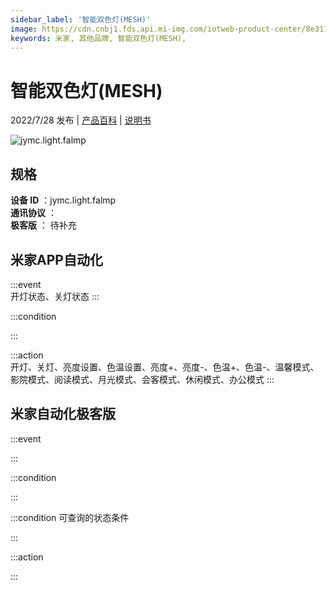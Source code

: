 ```yaml
---
sidebar_label: '智能双色灯(MESH)'
image: https://cdn.cnbj1.fds.api.mi-img.com/iotweb-product-center/8e3112d3e641354792f24b398aa2810e_1656403926412.png?GalaxyAccessKeyId=AKVGLQWBOVIRQ3XLEW&Expires=9223372036854775807&Signature=e3o4pCz3FnfsOn4IZhqM/MEihSc=
keywords: 米家, 其他品牌, 智能双色灯(MESH), 
---
```

# 智能双色灯(MESH)

2022/7/28 发布 | [产品百科](https://home.mi.com/webapp/content/baike/product/index.html?model=jymc.light.falmp/) | [说明书](https://home.mi.com/views/introduction.html?model=jymc.light.falmp&region=cn)

![jymc.light.falmp](https://cdn.cnbj1.fds.api.mi-img.com/iotweb-product-center/8e3112d3e641354792f24b398aa2810e_1656403926412.png?GalaxyAccessKeyId=AKVGLQWBOVIRQ3XLEW&Expires=9223372036854775807&Signature=e3o4pCz3FnfsOn4IZhqM/MEihSc=)

## 规格  
> 
**设备 ID** ：jymc.light.falmp  
**通讯协议** ：  
**极客版**  ： 待补充 


## 米家APP自动化  

:::event  
开灯状态、关灯状态
:::

:::condition  

:::

:::action   
开灯、关灯、亮度设置、色温设置、亮度+、亮度-、色温+、色温-、温馨模式、影院模式、阅读模式、月光模式、会客模式、休闲模式、办公模式
:::

## 米家自动化极客版  

:::event  

:::

:::condition  

:::

:::condition 可查询的状态条件  

:::

:::action  

:::

        

